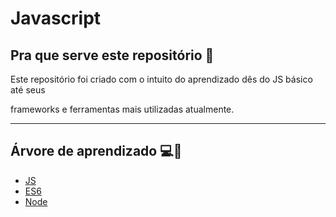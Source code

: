 # Javascript

## Pra que serve este repositório 🥋

Este repositório foi criado com o intuito do aprendizado dês do JS básico até seus 

frameworks e ferramentas mais utilizadas atualmente. 

<hr /> 

## Árvore de aprendizado 💻🌲

* <a href="./Js">JS</a> 
* <a href="./Es6">ES6</a> 
* <a href='./Node'>Node</a>
